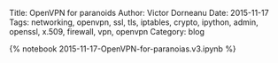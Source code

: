 Title: OpenVPN for paranoids 
Author: Victor Dorneanu
Date: 2015-11-17
Tags: networking, openvpn, ssl, tls, iptables, crypto, ipython, admin, openssl, x.509, firewall, vpn, openvpn
Category: blog

{% notebook 2015-11-17-OpenVPN-for-paranoias.v3.ipynb %}
